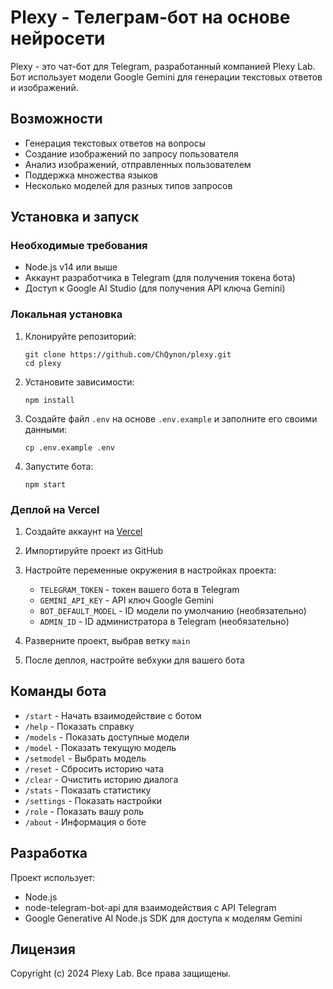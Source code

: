 # Plexy - Телеграм-бот на основе нейросети

Plexy - это чат-бот для Telegram, разработанный компанией Plexy Lab. Бот использует модели Google Gemini для генерации текстовых ответов и изображений.

## Возможности

- Генерация текстовых ответов на вопросы
- Создание изображений по запросу пользователя
- Анализ изображений, отправленных пользователем
- Поддержка множества языков
- Несколько моделей для разных типов запросов

## Установка и запуск

### Необходимые требования

- Node.js v14 или выше
- Аккаунт разработчика в Telegram (для получения токена бота)
- Доступ к Google AI Studio (для получения API ключа Gemini)

### Локальная установка

1. Клонируйте репозиторий:
   ```
   git clone https://github.com/ChQynon/plexy.git
   cd plexy
   ```

2. Установите зависимости:
   ```
   npm install
   ```

3. Создайте файл `.env` на основе `.env.example` и заполните его своими данными:
   ```
   cp .env.example .env
   ```

4. Запустите бота:
   ```
   npm start
   ```

### Деплой на Vercel

1. Создайте аккаунт на [Vercel](https://vercel.com)
2. Импортируйте проект из GitHub
3. Настройте переменные окружения в настройках проекта:
   - `TELEGRAM_TOKEN` - токен вашего бота в Telegram
   - `GEMINI_API_KEY` - API ключ Google Gemini
   - `BOT_DEFAULT_MODEL` - ID модели по умолчанию (необязательно)
   - `ADMIN_ID` - ID администратора в Telegram (необязательно)

4. Разверните проект, выбрав ветку `main`
5. После деплоя, настройте вебхуки для вашего бота

## Команды бота

- `/start` - Начать взаимодействие с ботом
- `/help` - Показать справку
- `/models` - Показать доступные модели
- `/model` - Показать текущую модель
- `/setmodel` - Выбрать модель
- `/reset` - Сбросить историю чата
- `/clear` - Очистить историю диалога
- `/stats` - Показать статистику
- `/settings` - Показать настройки
- `/role` - Показать вашу роль
- `/about` - Информация о боте

## Разработка

Проект использует:
- Node.js
- node-telegram-bot-api для взаимодействия с API Telegram
- Google Generative AI Node.js SDK для доступа к моделям Gemini

## Лицензия

Copyright (c) 2024 Plexy Lab. Все права защищены. 